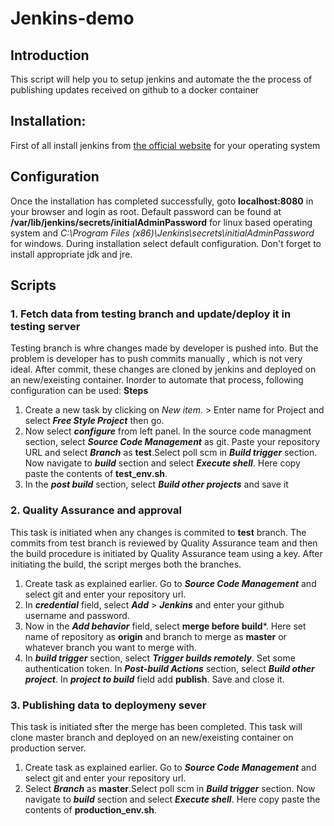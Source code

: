 # Jenkins-demo
## Introduction
This script will help you to setup jenkins and automate the the process of publishing updates received on github to a docker container 

## Installation:
First of all install jenkins from [the official website](https://www.jenkins.io/download/) for your operating system

## Configuration
Once the installation has completed successfully, goto  __localhost:8080__ in your browser and login as root. Default password can be found at **/var/lib/jenkins/secrets/initialAdminPassword** for linux based operating system and *C:\Program Files (x86)\Jenkins\secrets\initialAdminPassword* for windows. During installation select default configuration. Don't forget to install appropriate jdk and jre.

## Scripts
### 1. Fetch data from testing branch and update/deploy it in testing server  
Testing branch is whre changes made by developer is pushed into. But the problem is developer has to push commits manually , which is not very ideal. After commit, these changes are cloned by jenkins and deployed on an new/exeisting container. Inorder to automate that process, following configuration can be used:
**Steps**
1. Create a new task by clicking on *New item*. > Enter name for Project and select ***Free Style Project*** then go.
![]()
1. Now select ***configure*** from left panel. In the source code managment section, select ***Source Code Management*** as git. Paste your repository URL and select ***Branch*** as **test**.Select poll scm in ***Build trigger*** section. Now navigate to ***build*** section and select ***Execute shell***. Here copy paste the contents of __test_env.sh__.
[]()
1. In the ***post build*** section, select ***Build other projects*** and save it
[]()

### 2. Quality Assurance and approval
This task is initiated when any changes is commited to **test** branch. The commits from test branch is reviewed by Quality Assurance team and then the build procedure is initiated by Quality Assurance team using a key. After initiating the build, the script merges both the branches.
1. Create task as explained earlier. Go to ***Source Code Management*** and select git and enter your repository url.
1. In ***credential*** field, select ***Add*** > ***Jenkins*** and enter your github username and password.
1. Now in the ***Add behavior*** field, select **merge before build***. Here set name of repository as **origin** and branch to merge as **master** or whatever branch you want to merge with.
1. In ***build trigger*** section, select ***Trigger builds remotely***. Set some authentication token. In ***Post-build Actions*** section, select ***Build other project***. In ***project to build*** field add **publish**. Save and close it.

### 3. Publishing data to deploymeny sever
This task is initiated sfter the merge has been completed. This task will clone master branch and deployed on an new/exeisting container on production server.
1. Create task as explained earlier. Go to ***Source Code Management*** and select git and enter your repository url.
1. Select ***Branch*** as **master**.Select poll scm in ***Build trigger*** section. Now navigate to ***build*** section and select ***Execute shell***. Here copy paste the contents of __production_env.sh__.
[]()



